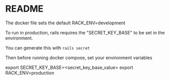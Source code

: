 # README

The docker file sets the default RACK_ENV=development

To run in production, rails requires the "SECRET_KEY_BASE" to be set in the environment.

You can generate this with `rails secret`

Then before running docker compose, set your environment variables

export SECRET_KEY_BASE=<secret_key_base_value>
export RACK_ENV=production
